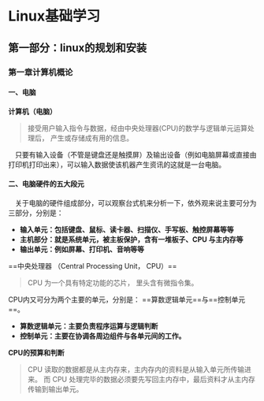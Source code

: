 # Linux基础学习

## 第一部分：linux的规划和安装

### 第一章计算机概论

#### 一、电脑

**计算机（电脑）**

>接受用户输入指令与数据，经由中央处理器(CPU)的数学与逻辑单元运算处理后， 产生或存储成有用的信息。

&emsp;只要有输入设备（不管是键盘还是触摸屏）及输出设备（例如电脑屏幕或直接由打印机打印出来），可以输入数据使该机器产生资讯的这就是一台电脑。

#### 二、电脑硬件的五大段元

&emsp;关于电脑的硬件组成部分，可以观察台式机来分析一下，依外观来说主要可分为三部分，分别是：

- **输入单元：包括键盘、鼠标、读卡器、扫描仪、手写板、触控屏幕等等**
- **主机部分：就是系统单元，被主板保护，含有一堆板子、CPU 与主内存等**
- **输出单元：例如屏幕、打印机、音响等等**

==中央处理器 （Central Processing Unit， CPU）==

> CPU 为一个具有特定功能的芯片， 里头含有微指令集。

CPU内又可分为两个主要的单元，分别是： ==算数逻辑单元==与==控制单元==。 

- **算数逻辑单元：主要负责程序运算与逻辑判断**
- **控制单元：主要在协调各周边组件与各单元间的工作。**

**CPU的预算和判断**

> CPU 读取的数据都是从主内存来，主内存内的资料是从输入单元所传输进来。 而 CPU 处理完毕的数据必须要先写回主内存中，最后资料才从主内存传输到输出单元。

